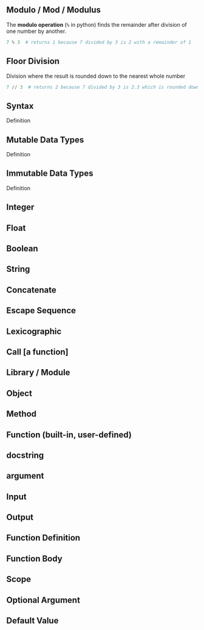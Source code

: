 ## Modulo / Mod / Modulus
The **modulo operation** (`%` in python) finds the remainder after division of one number by another.
```python
7 % 3  # returns 1 because 7 divided by 3 is 2 with a remainder of 1
```

## Floor Division
Division where the result is rounded down to the nearest whole number
```python
7 // 3  # returns 2 because 7 divided by 3 is 2.3 which is rounded down to 2
```

## Syntax
Definition

## Mutable Data Types
Definition

## Immutable Data Types
Definition

## Integer

## Float

## Boolean

## String

## Concatenate

## Escape Sequence

## Lexicographic

## Call [a function]

## Library / Module

## Object

## Method

## Function (built-in, user-defined)

## docstring

## argument

## Input

## Output

## Function Definition

## Function Body

## Scope

## Optional Argument

## Default Value
